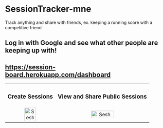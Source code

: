 # SessionTracker-mne
Track anything and share with friends, ex. keeping a running score with a competitive friend 

## Log in with Google and see what other people are keeping up with!
## https://session-board.herokuapp.com/dashboard

<div align="center">
  <table>
    <tbody>
      <tr>
          <th align="center" height="15"><h3>Create Sessions</h3></th>
          <th align="center" height="15"><h3>View and Share Public Sessions</h3></th>
      </tr>
      <tr>
        <td align="center">
          <a href="https://github.com/WabaScript/SessionTracker-mne"><img src="https://user-images.githubusercontent.com/59180399/88077254-0f6bde00-cb49-11ea-8f85-5e682eeae454.png" title="SessionsBoard" alt="Sesh" width="50%" height="50%"></a>
        </td>
        <td align="center">
          <a href="https://github.com/WabaScript/SessionTracker-mne"><img src="https://user-images.githubusercontent.com/59180399/88077248-0d098400-cb49-11ea-92f5-56fe200bb580.png" title="SessionsPublic" alt="Sesh" width="50%" height="50%"></a>
        </td>
      </tr>
    </tbody>
  </table>
</div>
